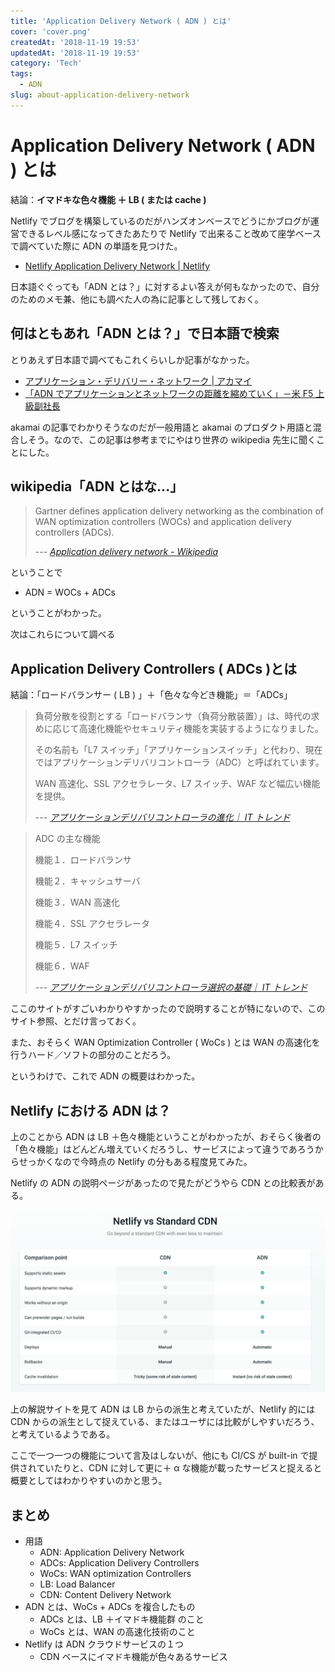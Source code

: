 ```yaml
---
title: 'Application Delivery Network ( ADN ) とは'
cover: 'cover.png'
createdAt: '2018-11-19 19:53'
updatedAt: '2018-11-19 19:53'
category: 'Tech'
tags:
  - ADN
slug: about-application-delivery-network
---
```


# Application Delivery Network ( ADN ) とは

結論：**イマドキな色々機能 ＋ LB ( または cache )**

Netlify でブログを構築しているのだがハンズオンベースでどうにかブログが運営できるレベル感になってきたあたりで Netlify で出来ること改めて座学ベースで調べていた際に ADN の単語を見つけた。

- [Netlify Application Delivery Network | Netlify](https://www.netlify.com/features/adn/)

日本語ぐぐっても「ADN とは？」に対するよい答えが何もなかったので、自分のためのメモ兼、他にも調べた人の為に記事として残しておく。

## 何はともあれ「ADN とは？」で日本語で検索

とりあえず日本語で調べてもこれくらいしか記事がなかった。

- [アプリケーション・デリバリー・ネットワーク | アカマイ](https://www.akamai.com/jp/ja/resources/application-delivery-network.jsp)
- [「ADN でアプリケーションとネットワークの距離を縮めていく」－米 F5 上級副社長](https://cloud.watch.impress.co.jp/epw/cda/topic/2007/12/07/11808.html)

akamai の記事でわかりそうなのだが一般用語と akamai のプロダクト用語と混合しそう。なので、この記事は参考までにやはり世界の wikipedia 先生に聞くことにした。

## wikipedia「ADN とはな...」

> Gartner defines application delivery networking as the combination of WAN optimization controllers (WOCs) and application delivery controllers (ADCs).
>
> --- <cite>[Application delivery network - Wikipedia](https://en.wikipedia.org/wiki/Application_delivery_network)</cite>

ということで

- ADN = WOCs + ADCs

ということがわかった。

次はこれらについて調べる

## Application Delivery Controllers ( ADCs )とは

結論：「ロードバランサー ( LB ) 」＋「色々な今どき機能」＝「ADCs」

> 負荷分散を役割とする「ロードバランサ（負荷分散装置）」は、時代の求めに応じて高速化機能やセキュリティ機能を実装するようになりました。
>
> その名前も「L7 スイッチ」「アプリケーションスイッチ」と代わり、現在ではアプリケーションデリバリコントローラ（ADC）と呼ばれています。
>
> WAN 高速化、SSL アクセラレータ、L7 スイッチ、WAF など幅広い機能を提供。
>
> --- <cite>[アプリケーションデリバリコントローラの進化｜ IT トレンド](https://it-trend.jp/adc/article/explain)</cite>

> ADC の主な機能
>
> 機能１．ロードバランサ
>
> 機能２．キャッシュサーバ
>
> 機能３．WAN 高速化
>
> 機能４．SSL アクセラレータ
>
> 機能５．L7 スイッチ
>
> 機能６．WAF
>
> --- <cite>[アプリケーションデリバリコントローラ選択の基礎｜ IT トレンド](https://it-trend.jp/adc/article/choice)</cite>

ここのサイトがすごいわかりやすかったので説明することが特にないので、このサイト参照、とだけ言っておく。

また、おそらく WAN Optimization Controller ( WoCs ) とは WAN の高速化を行うハード／ソフトの部分のことだろう。

というわけで、これで ADN の概要はわかった。

## Netlify における ADN は？

上のことから ADN は LB ＋色々機能ということがわかったが、おそらく後者の「色々機能」はどんどん増えていくだろうし、サービスによって違うであろうからせっかくなので今時点の Netlify の分もある程度見てみた。

Netlify の ADN の説明ページがあったので見たがどうやら CDN との比較表がある。

![Netlify vs Standard CDN](./1.png)

上の解説サイトを見て ADN は LB からの派生と考えていたが、Netlify 的には CDN からの派生として捉えている、またはユーザには比較がしやすいだろう、と考えているようである。

ここで一つ一つの機能について言及はしないが、他にも CI/CS が built-in で提供されていたりと、CDN に対して更に＋ α な機能が載ったサービスと捉えると概要としてはわかりやすいのかと思う。

## まとめ

- 用語
  - ADN: Application Delivery Network
  - ADCs: Application Delivery Controllers
  - WoCs: WAN optimization Controllers
  - LB: Load Balancer
  - CDN: Content Delivery Network
- ADN とは、WoCs + ADCs を複合したもの
  - ADCs とは、LB ＋イマドキ機能群 のこと
  - WoCs とは、WAN の高速化技術のこと
- Netlify は ADN クラウドサービスの１つ
  - CDN ベースにイマドキ機能が色々あるサービス
